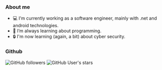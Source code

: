 ### About me

- 💻 I’m currently working as a software engineer, mainly with .net and android technologies.
- 🌱 I’m always learning about programming. 
- 🔒 I'm now learning (again, a bit) about cyber security.

### Github
![GitHub followers](https://img.shields.io/github/followers/rubenhortas?style=social)
![GitHub User's stars](https://img.shields.io/github/stars/rubenhortas?style=social)
